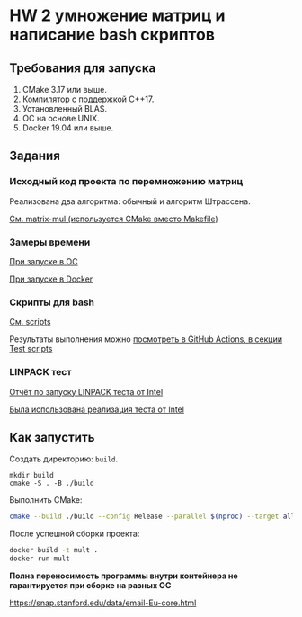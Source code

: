 # HW 2 умножение матриц и написание bash скриптов

## Требования для запуска

1. CMake 3.17 или выше.
2. Компилятор с поддержкой C++17.
3. Установленный BLAS.
4. ОС на основе UNIX.
5. Docker 19.04 или выше.

## Задания

### Исходный код проекта по перемножению матриц

Реализована два алгоритма: обычный и алгоритм Штрассена.

[См. matrix-mul (используется CMake вместо Makefile)](matrix-mul)

### Замеры времени

[При запуске в ОС](reports/native_os_test.txt)

[При запуске в Docker](reports/docker_test.txt)

### Скрипты для bash

[См. scripts](scripts/scripts.sh)

Результаты выполнения можно [посмотреть в GitHub Actions, в секции Test scripts](https://github.com/KernelA/made-hpc-hw2/actions/workflows/build.yaml)

### LINPACK тест

[Отчёт по запуску LINPACK теста от Intel](reports/linpack.txt)

[Была использована реализация теста от Intel](https://software.intel.com/content/www/us/en/develop/articles/intel-mkl-benchmarks-suite.html)

## Как запустить

Создать директорию: `build`.
```
mkdir build
cmake -S . -B ./build
```

Выполнить CMake:
```bash
cmake --build ./build --config Release --parallel $(nproc) --target all
```

После успешной сборки проекта:
```bash
docker build -t mult .
docker run mult
```

**Полна переносимость программы внутри контейнера не гарантируется при сборке на разных ОС**

https://snap.stanford.edu/data/email-Eu-core.html

